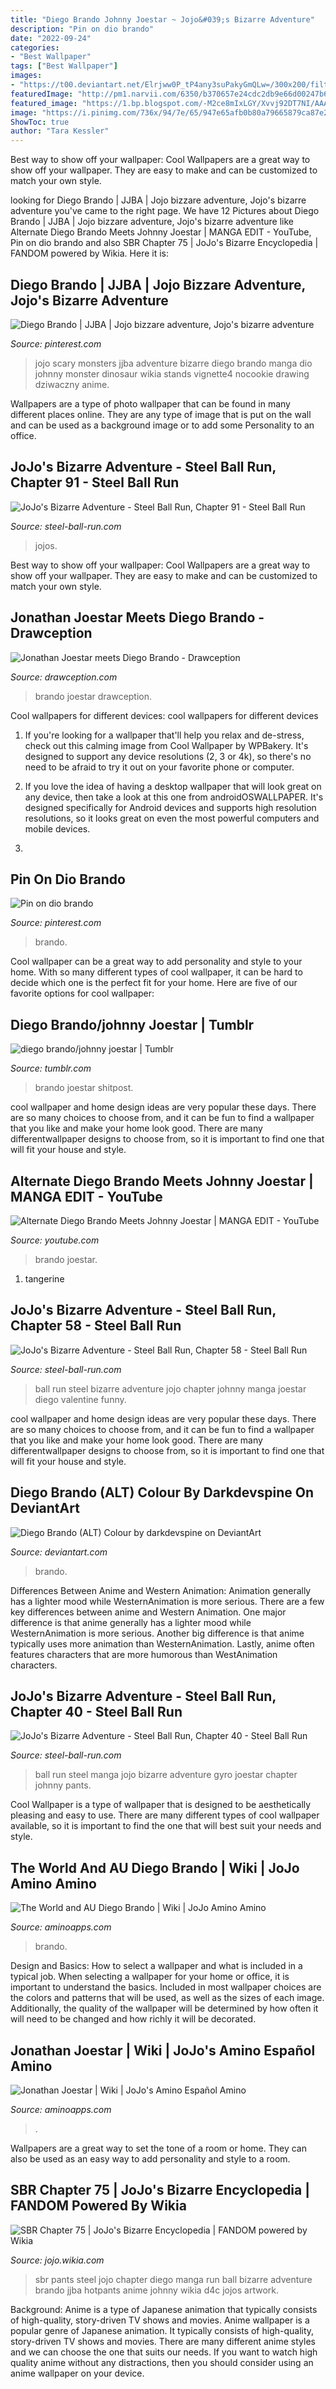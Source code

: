 ```yaml
---
title: "Diego Brando Johnny Joestar ~ Jojo&#039;s Bizarre Adventure"
description: "Pin on dio brando"
date: "2022-09-24"
categories:
- "Best Wallpaper"
tags: ["Best Wallpaper"]
images:
- "https://t00.deviantart.net/Elrjww0P_tP4any3suPakyGmQLw=/300x200/filters:fixed_height(100,100):origin()/pre00/0051/th/pre/i/2016/357/0/1/johnny_joestar_by_darkdevspine-daslt2j.jpg"
featuredImage: "http://pm1.narvii.com/6350/b370657e24cdc2db9e66d00247b648181ef6f582_00.jpg"
featured_image: "https://1.bp.blogspot.com/-M2ce8mIxLGY/Xvvj92DT7NI/AAAAAAABINE/qIjSfJ2bgz4xdGph6EDB2rgXzCsuQvRsgCLcBGAsYHQ/s1600/012.jpg"
image: "https://i.pinimg.com/736x/94/7e/65/947e65afb0b80a79665879ca87e2d729--diego-brando-dio.jpg"
ShowToc: true
author: "Tara Kessler"
---
```



Best way to show off your wallpaper:
Cool Wallpapers are a great way to show off your wallpaper. They are easy to make and can be customized to match your own style.

	

		
looking for Diego Brando | JJBA | Jojo bizzare adventure, Jojo&#039;s bizarre adventure you've came to the right page. We have 12 Pictures about Diego Brando | JJBA | Jojo bizzare adventure, Jojo&#039;s bizarre adventure like Alternate Diego Brando Meets Johnny Joestar | MANGA EDIT - YouTube, Pin on dio brando and also SBR Chapter 75 | JoJo&#039;s Bizarre Encyclopedia | FANDOM powered by Wikia. Here it is:
		
    
## Diego Brando | JJBA | Jojo Bizzare Adventure, Jojo&#039;s Bizarre Adventure

<img loading=lazy src="https://i.pinimg.com/736x/f8/fc/d7/f8fcd7bc19790e109e255b19ccb263f1.jpg" onerror="this.onerror=null;this.src='https://tse1.mm.bing.net/th?id=OIP.b96AU5yc8tTelQYesu196AHaNk&amp;pid=15.1';" alt="Diego Brando | JJBA | Jojo bizzare adventure, Jojo&#039;s bizarre adventure">

_Source: pinterest.com_

>jojo scary monsters jjba adventure bizarre diego brando manga dio johnny monster dinosaur wikia stands vignette4 nocookie drawing dziwaczny anime. 

	



Wallpapers are a type of photo wallpaper that can be found in many different places online. They are any type of image that is put on the wall and can be used as a background image or to add some Personality to an office.

    
## JoJo&#039;s Bizarre Adventure - Steel Ball Run, Chapter 91 - Steel Ball Run

<img loading=lazy src="https://1.bp.blogspot.com/-M2ce8mIxLGY/Xvvj92DT7NI/AAAAAAABINE/qIjSfJ2bgz4xdGph6EDB2rgXzCsuQvRsgCLcBGAsYHQ/s1600/012.jpg" onerror="this.onerror=null;this.src='https://tse1.mm.bing.net/th?id=OIP.yguZN42fkBqfllp4Eb9CkgHaLs&amp;pid=15.1';" alt="JoJo&#039;s Bizarre Adventure - Steel Ball Run, Chapter 91 - Steel Ball Run">

_Source: steel-ball-run.com_

>jojos. 

	

Best way to show off your wallpaper:
Cool Wallpapers are a great way to show off your wallpaper. They are easy to make and can be customized to match your own style.

    
## Jonathan Joestar Meets Diego Brando - Drawception

<img loading=lazy src="https://cdn.drawception.com/drawings/559567/V9RnhV9xkX.png" onerror="this.onerror=null;this.src='https://tse1.mm.bing.net/th?id=OIP.wEEDh8TaK7z979mQsfDNPwHaGL&amp;pid=15.1';" alt="Jonathan Joestar meets Diego Brando - Drawception">

_Source: drawception.com_

>brando joestar drawception. 

	

Cool wallpapers for different devices:
cool wallpapers for different devices 

1. If you're looking for a wallpaper that'll help you relax and de-stress, check out this calming image from Cool Wallpaper by WPBakery. It's designed to support any device resolutions (2, 3 or 4k), so there's no need to be afraid to try it out on your favorite phone or computer.

2. If you love the idea of having a desktop wallpaper that will look great on any device, then take a look at this one from androidOSWALLPAPER. It's designed specifically for Android devices and supports high resolution resolutions, so it looks great on even the most powerful computers and mobile devices.

3.

    
## Pin On Dio Brando

<img loading=lazy src="https://i.pinimg.com/736x/94/7e/65/947e65afb0b80a79665879ca87e2d729--diego-brando-dio.jpg" onerror="this.onerror=null;this.src='https://tse4.mm.bing.net/th?id=OIP.pMBGcxWB-DYUCVmYCxqpgQDFE8&amp;pid=15.1';" alt="Pin on dio brando">

_Source: pinterest.com_

>brando. 

	

Cool wallpaper can be a great way to add personality and style to your home. With so many different types of cool wallpaper, it can be hard to decide which one is the perfect fit for your home. Here are five of our favorite options for cool wallpaper: 

    
## Diego Brando/johnny Joestar | Tumblr

<img loading=lazy src="https://66.media.tumblr.com/d1eaf39bb4ea2082bf2efe9a79037c1e/tumblr_ph80u3lrbd1xjavb5o1_400.png" onerror="this.onerror=null;this.src='https://tse4.mm.bing.net/th?id=OIP.5UR4PxXDa0ld7_u7FA2XNAAAAA&amp;pid=15.1';" alt="diego brando/johnny joestar | Tumblr">

_Source: tumblr.com_

>brando joestar shitpost. 

	

cool wallpaper and home design ideas are very popular these days. There are so many choices to choose from, and it can be fun to find a wallpaper that you like and make your home look good. There are many differentwallpaper designs to choose from, so it is important to find one that will fit your house and style.

    
## Alternate Diego Brando Meets Johnny Joestar | MANGA EDIT - YouTube

<img loading=lazy src="https://i.ytimg.com/vi/yiEZAbg2zjo/maxresdefault.jpg" onerror="this.onerror=null;this.src='https://tse3.mm.bing.net/th?id=OIP.o7h7WqAg_OmUqqXs9-X7-QHaEK&amp;pid=15.1';" alt="Alternate Diego Brando Meets Johnny Joestar | MANGA EDIT - YouTube">

_Source: youtube.com_

>brando joestar. 

	

1. tangerine 

    
## JoJo&#039;s Bizarre Adventure - Steel Ball Run, Chapter 58 - Steel Ball Run

<img loading=lazy src="https://1.bp.blogspot.com/-UsWM5jRWqZA/Xvt3L7nWfhI/AAAAAAABGgA/JiQq32KeC38Ln6a6YDBU5vn44B8T0DWqQCLcBGAsYHQ/s1600/034.jpg" onerror="this.onerror=null;this.src='https://tse4.mm.bing.net/th?id=OIP.RBMqtAvgO2QT_BgaAROdkgHaLs&amp;pid=15.1';" alt="JoJo&#039;s Bizarre Adventure - Steel Ball Run, Chapter 58 - Steel Ball Run">

_Source: steel-ball-run.com_

>ball run steel bizarre adventure jojo chapter johnny manga joestar diego valentine funny. 

	

cool wallpaper and home design ideas are very popular these days. There are so many choices to choose from, and it can be fun to find a wallpaper that you like and make your home look good. There are many differentwallpaper designs to choose from, so it is important to find one that will fit your house and style.

    
## Diego Brando (ALT) Colour By Darkdevspine On DeviantArt

<img loading=lazy src="https://t00.deviantart.net/Elrjww0P_tP4any3suPakyGmQLw=/300x200/filters:fixed_height(100,100):origin()/pre00/0051/th/pre/i/2016/357/0/1/johnny_joestar_by_darkdevspine-daslt2j.jpg" onerror="this.onerror=null;this.src='https://tse4.mm.bing.net/th?id=OIP.Wk3jC0RXf81NVjKFilpJpgAAAA&amp;pid=15.1';" alt="Diego Brando (ALT) Colour by darkdevspine on DeviantArt">

_Source: deviantart.com_

>brando. 

	

Differences Between Anime and Western Animation: Animation generally has a lighter mood while WesternAnimation is more serious.
There are a few key differences between anime and Western Animation. One major difference is that anime generally has a lighter mood while WesternAnimation is more serious. Another big difference is that anime typically uses more animation than WesternAnimation. Lastly, anime often features characters that are more humorous than WestAnimation characters.

    
## JoJo&#039;s Bizarre Adventure - Steel Ball Run, Chapter 40 - Steel Ball Run

<img loading=lazy src="https://1.bp.blogspot.com/-NkvwLSD13gs/XvquL1zuMBI/AAAAAAABFU8/1CJQ04Fm7G4AMA7gh3_Ast7zDnVypNptQCLcBGAsYHQ/s1600/052.jpg" onerror="this.onerror=null;this.src='https://tse1.mm.bing.net/th?id=OIP.OFikmLTfB7i2FwVG0gjAEQHaF2&amp;pid=15.1';" alt="JoJo&#039;s Bizarre Adventure - Steel Ball Run, Chapter 40 - Steel Ball Run">

_Source: steel-ball-run.com_

>ball run steel manga jojo bizarre adventure gyro joestar chapter johnny pants. 

	

Cool Wallpaper is a type of wallpaper that is designed to be aesthetically pleasing and easy to use. There are many different types of cool wallpaper available, so it is important to find the one that will best suit your needs and style.

    
## The World And AU Diego Brando | Wiki | JoJo Amino Amino

<img loading=lazy src="http://pm1.narvii.com/6862/2171413911ac90a078541d6dc80c66ca2b2552bdr1-550-509v2_00.jpg" onerror="this.onerror=null;this.src='https://tse4.mm.bing.net/th?id=OIP.KTZjY9Y6DM2uq5mklzPddAHaG1&amp;pid=15.1';" alt="The World and AU Diego Brando | Wiki | JoJo Amino Amino">

_Source: aminoapps.com_

>brando. 

	

Design and Basics: How to select a wallpaper and what is included in a typical job.
When selecting a wallpaper for your home or office, it is important to understand the basics. Included in most wallpaper choices are the colors and patterns that will be used, as well as the sizes of each image. Additionally, the quality of the wallpaper will be determined by how often it will need to be changed and how richly it will be decorated.

    
## Jonathan Joestar | Wiki | JoJo&#039;s Amino Español Amino

<img loading=lazy src="http://pm1.narvii.com/6350/b370657e24cdc2db9e66d00247b648181ef6f582_00.jpg" onerror="this.onerror=null;this.src='https://tse4.mm.bing.net/th?id=OIP.RMXc17yO-Nmv9qTbwGN6NwAAAA&amp;pid=15.1';" alt="Jonathan Joestar | Wiki | JoJo&#039;s Amino Español Amino">

_Source: aminoapps.com_

>. 

	

Wallpapers are a great way to set the tone of a room or home. They can also be used as an easy way to add personality and style to a room.

    
## SBR Chapter 75 | JoJo&#039;s Bizarre Encyclopedia | FANDOM Powered By Wikia

<img loading=lazy src="https://vignette.wikia.nocookie.net/jjba/images/1/15/SBR_Chapter_75.jpg/revision/latest?cb=20140819050421" onerror="this.onerror=null;this.src='https://tse1.mm.bing.net/th?id=OIP.YNm0q7k_Mmy1hxrFoAS2ogHaLs&amp;pid=15.1';" alt="SBR Chapter 75 | JoJo&#039;s Bizarre Encyclopedia | FANDOM powered by Wikia">

_Source: jojo.wikia.com_

>sbr pants steel jojo chapter diego manga run ball bizarre adventure brando jjba hotpants anime johnny wikia d4c jojos artwork. 

	

Background: Anime is a type of Japanese animation that typically consists of high-quality, story-driven TV shows and movies.
Anime wallpaper is a popular genre of Japanese animation. It typically consists of high-quality, story-driven TV shows and movies. There are many different anime styles and we can choose the one that suits our needs. If you want to watch high quality anime without any distractions, then you should consider using an anime wallpaper on your device.

